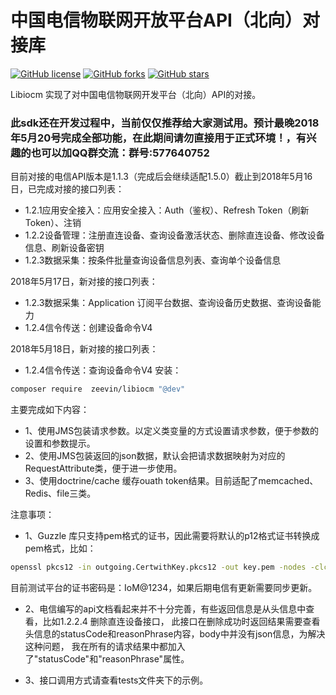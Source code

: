 中国电信物联网开放平台API（北向）对接库
=======================

[![GitHub license](https://img.shields.io/github/license/zeevin/libiocm.svg)](https://github.com/zeevin/libiocm/blob/master/LICENSE)
[![GitHub forks](https://img.shields.io/github/forks/zeevin/libiocm.svg)](https://github.com/zeevin/libiocm/network)
[![GitHub stars](https://img.shields.io/github/stars/zeevin/libiocm.svg)](https://github.com/zeevin/libiocm/stargazers)

Libiocm 实现了对中国电信物联网开发平台（北向）API的对接。

### 此sdk还在开发过程中，当前仅仅推荐给大家测试用。预计最晚2018年5月20号完成全部功能，在此期间请勿直接用于正式环境！，有兴趣的也可以加QQ群交流：群号:577640752


目前对接的电信API版本是1.1.3（完成后会继续适配1.5.0）截止到2018年5月16日，已完成对接的接口列表：
- 1.2.1应用安全接入：应用安全接入：Auth（鉴权）、Refresh Token（刷新Token）、注销
- 1.2.2设备管理：注册直连设备、查询设备激活状态、删除直连设备、修改设备信息、刷新设备密钥
- 1.2.3数据采集：按条件批量查询设备信息列表、查询单个设备信息


2018年5月17日，新对接的接口列表：
- 1.2.3数据采集：Application 订阅平台数据、查询设备历史数据、查询设备能力
- 1.2.4信令传送：创建设备命令V4

2018年5月18日，新对接的接口列表：
- 1.2.4信令传送：查询设备命令V4
安装：
```bash
composer require  zeevin/libiocm "@dev"
```

主要完成如下内容：

- 1、使用JMS包装请求参数。以定义类变量的方式设置请求参数，便于参数的设置和参数提示。
- 2、使用JMS包装返回的json数据，默认会把请求数据映射为对应的RequestAttribute类，便于进一步使用。
- 3、使用doctrine/cache 缓存ouath token结果。目前适配了memcached、Redis、file三类。

注意事项：
- 1、Guzzle 库只支持pem格式的证书，因此需要将默认的p12格式证书转换成pem格式，比如：
```bash
openssl pkcs12 -in outgoing.CertwithKey.pkcs12 -out key.pem -nodes -clcerts
```
目前测试平台的证书密码是：IoM@1234，如果后期电信有更新需要同步更新。

- 2、电信编写的api文档看起来并不十分完善，有些返回信息是从头信息中查看，比如1.2.2.4 删除直连设备接口，
此接口在删除成功时返回结果需要查看头信息的statusCode和reasonPhrase内容，body中并没有json信息，为解决这种问题，
我在所有的请求结果中都加入了"statusCode"和"reasonPhrase"属性。

- 3、接口调用方式请查看tests文件夹下的示例。